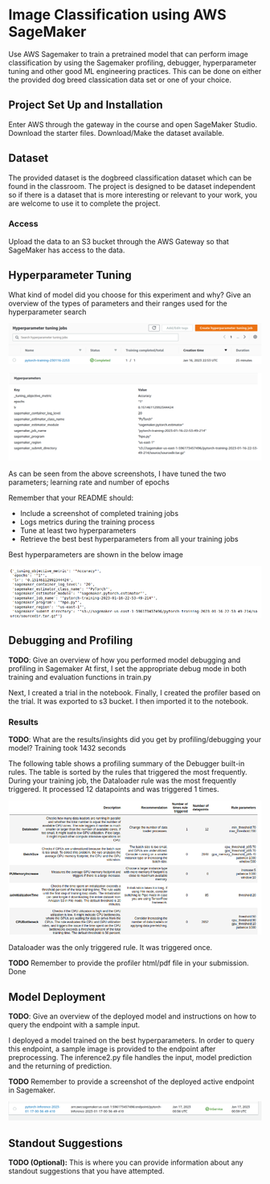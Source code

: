 # Image Classification using AWS SageMaker

Use AWS Sagemaker to train a pretrained model that can perform image classification by using the Sagemaker profiling, debugger, hyperparameter tuning and other good ML engineering practices. This can be done on either the provided dog breed classication data set or one of your choice.

## Project Set Up and Installation
Enter AWS through the gateway in the course and open SageMaker Studio. 
Download the starter files.
Download/Make the dataset available. 

## Dataset
The provided dataset is the dogbreed classification dataset which can be found in the classroom.
The project is designed to be dataset independent so if there is a dataset that is more interesting or relevant to your work, you are welcome to use it to complete the project.

### Access
Upload the data to an S3 bucket through the AWS Gateway so that SageMaker has access to the data. 

## Hyperparameter Tuning
What kind of model did you choose for this experiment and why? Give an overview of the types of parameters and their ranges used for the hyperparameter search

![completed_tuning_job](completed_tuning_job.png)

![HPO_tuning_job](hpo_tuningjob.png)


As can be seen from the above screenshots, I have tuned the two parameters; learning rate and number of epochs


Remember that your README should:
- Include a screenshot of completed training jobs
- Logs metrics during the training process
- Tune at least two hyperparameters
- Retrieve the best best hyperparameters from all your training jobs

Best hyperparameters are shown in the below image 

![best_hyperparameters](hpo_output.png)


## Debugging and Profiling
**TODO**: Give an overview of how you performed model debugging and profiling in Sagemaker
At first, I set the appropriate debug mode in both training and evaluation functions in train.py 

Next, I created a trial in the notebook. Finally, I created the profiler based on the trial. It was exported to s3 bucket. I then imported it to the notebook. 

### Results
**TODO**: What are the results/insights did you get by profiling/debugging your model?
Training took 1432 seconds 

The following table shows a profiling summary of the Debugger built-in rules. The table is sorted by the rules that triggered the most frequently. During your training job, the Dataloader rule was the most frequently triggered. It processed 12 datapoints and was triggered 1 times.

![debug](debug.png)

Dataloader was the only triggered rule. It was triggered once. 

**TODO** Remember to provide the profiler html/pdf file in your submission.
Done 

## Model Deployment
**TODO**: Give an overview of the deployed model and instructions on how to query the endpoint with a sample input.

I deployed a model trained on the best hyperparameters. In order to query this endpoint, a sample image is provided to the endpoint after preprocessing. The inference2.py file handles the input, model prediction and the returning of prediction. 

**TODO** Remember to provide a screenshot of the deployed active endpoint in Sagemaker.

![endpoint](endpoint.png)


## Standout Suggestions
**TODO (Optional):** This is where you can provide information about any standout suggestions that you have attempted.
